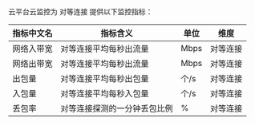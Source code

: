 云平台云监控为 对等连接 提供以下监控指标：

| 指标中文名 | 指标含义           | 单位   | 维度   |
| ----- | -------------- | ---- | ---- |
| 网络入带宽 | 对等连接平均每秒出流量    | Mbps | 对等连接 |
| 网络出带宽 | 对等连接平均每秒出流量    | Mbps | 对等连接 |
| 出包量   | 对等连接平均每秒出包量    | 个/s  | 对等连接 |
| 入包量   | 对等连接平均每秒入包量    | 个/s  | 对等连接 |
| 丢包率   | 对等连接探测的一分钟丢包比例 | %    | 对等连接 |


